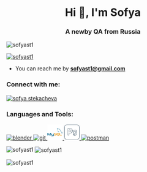 <h1 align="center">Hi 👋, I'm Sofya</h1>
<h3 align="center">A newby QA from Russia</h3>

<p align="left"> <img src="https://komarev.com/ghpvc/?username=sofyast1&label=Profile%20views&color=0e75b6&style=flat" alt="sofyast1" /> </p>

<p align="left"> <a href="https://github.com/ryo-ma/github-profile-trophy"><img src="https://github-profile-trophy.vercel.app/?username=sofyast1" alt="sofyast1" /></a> </p>

- You can reach me by **sofyast1@gmail.com**

<h3 align="left">Connect with me:</h3>
<p align="left">
<a href="www.linkedin.com/in/sofya-stekacheva-34b584241/" target="blank"><img align="center" src="https://raw.githubusercontent.com/rahuldkjain/github-profile-readme-generator/master/src/images/icons/Social/linked-in-alt.svg" alt="sofya stekacheva" height="30" width="40" /></a>
</p>

<h3 align="left">Languages and Tools:</h3>
<p align="left"> <a href="https://www.blender.org/" target="_blank" rel="noreferrer"> <img src="https://download.blender.org/branding/community/blender_community_badge_white.svg" alt="blender" width="40" height="40"/> </a> <a href="https://git-scm.com/" target="_blank" rel="noreferrer"> <img src="https://www.vectorlogo.zone/logos/git-scm/git-scm-icon.svg" alt="git" width="40" height="40"/> </a> <a href="https://www.mysql.com/" target="_blank" rel="noreferrer"> <img src="https://raw.githubusercontent.com/devicons/devicon/master/icons/mysql/mysql-original-wordmark.svg" alt="mysql" width="40" height="40"/> </a> <a href="https://www.photoshop.com/en" target="_blank" rel="noreferrer"> <img src="https://raw.githubusercontent.com/devicons/devicon/master/icons/photoshop/photoshop-line.svg" alt="photoshop" width="40" height="40"/> </a> <a href="https://postman.com" target="_blank" rel="noreferrer"> <img src="https://www.vectorlogo.zone/logos/getpostman/getpostman-icon.svg" alt="postman" width="40" height="40"/> </a> </p>

<p><img align="left" src="https://github-readme-stats.vercel.app/api/top-langs?username=sofyast1&show_icons=true&locale=en&layout=compact" alt="sofyast1" /></p>

<p>&nbsp;<img align="center" src="https://github-readme-stats.vercel.app/api?username=sofyast1&show_icons=true&locale=en" alt="sofyast1" /></p>

<p><img align="center" src="https://github-readme-streak-stats.herokuapp.com/?user=sofyast1&" alt="sofyast1" /></p>